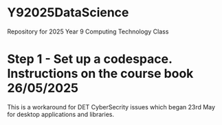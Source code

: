 # Y92025DataScience
Repository for 2025 Year 9 Computing Technology Class

# Step 1 - Set up a codespace. Instructions on the course book 26/05/2025

This is a workaround for DET CyberSecrity issues which began 23rd May for desktop applications and libraries.